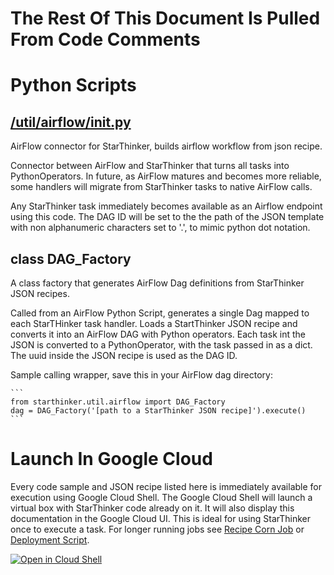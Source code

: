 # The Rest Of This Document Is Pulled From Code Comments

# Python Scripts


## [/util/airflow/__init__.py](/util/airflow/__init__.py)

AirFlow connector for StarThinker, builds airflow workflow from json recipe.

Connector between AirFlow and StarThinker that turns all tasks into PythonOperators.
In future, as AirFlow matures and becomes more reliable, some handlers will migrate from 
StarThinker tasks to native AirFlow calls.

Any StarThinker task immediately becomes available as an Airflow endpoint using this code.
The DAG ID will be set to the the path of the JSON template with non alphanumeric characters
set to '.', to mimic python dot notation.




## class DAG_Factory

  A class factory that generates AirFlow Dag definitions from StarThinker JSON recipes.

  Called from an AirFlow Python Script, generates a single Dag mapped to each StarTHinker task handler.
  Loads a StartThinker JSON recipe and converts  it into an AirFlow DAG with Python operators.
  Each task int the JSON is converted to a PythonOperator, with the task passed in as a dict.
  The uuid inside the JSON recipe is used as the DAG ID.

  Sample calling wrapper, save this in your AirFlow dag directory:

    ```
    from starthinker.util.airflow import DAG_Factory
    dag = DAG_Factory('[path to a StarThinker JSON recipe]').execute()
    ```
  
  

# Launch In Google Cloud

Every code sample and JSON recipe listed here is immediately available for execution using Google Cloud Shell.  The Google Cloud Shell will launch a virtual box with StarThinker code already on it.  It will also display this documentation in the Google Cloud UI.  This is ideal for using StarThinker once to execute a task.  For longer running jobs see [Recipe Corn Job](/cron/README.md) or [Deployment Script](/deploy/README.md).

[![Open in Cloud Shell](http://gstatic.com/cloudssh/images/open-btn.svg)](https://console.cloud.google.com/cloudshell/editor?cloudshell_git_repo=https%3A%2F%2Fgithub.com%2Fgoogle%2Fstarthinker&cloudshell_print=%2FLAUNCH_RECIPE.txt&cloudshell_tutorial=%2Futil%2Fairflow%2FREADME.md)
